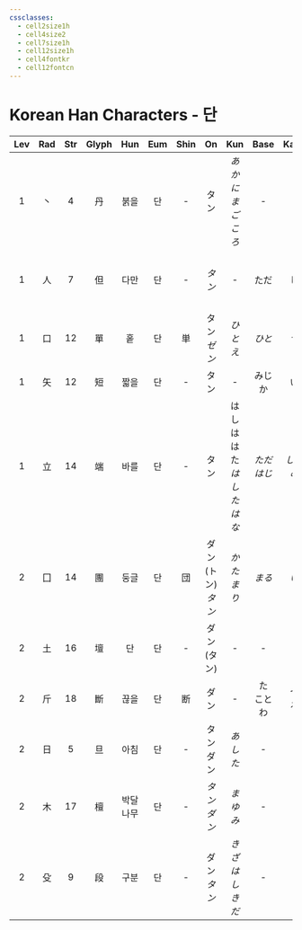 ```yaml
---
cssclasses:
  - cell2size1h
  - cell4size2
  - cell7size1h
  - cell12size1h
  - cell4fontkr
  - cell12fontcn
---
```


# Korean Han Characters - 단

| Lev | Rad | Str | Glyph | Hun  | Eum | Shin |         On         |              Kun               |    Base    |   Kana    | Simp |         Man         |  Can  |               Viet               |
| :-: | :-: | :-: | :---: | :--: | :-: | :--: | :----------------: | :----------------------------: | :--------: | :-------: | :--: | :-----------------: | :---: | :------------------------------: |
|  1  |  丶  |  4  |   丹   |  붉을  |  단  |  -   |         タン         |       *あか<br>に<br>まごころ*        |     -      |     -     |  -   |         dān         | daan1 |               đam                |
|  1  |  人  |  7  |   但   |  다만  |  단  |  -   |        *タン*        |               -                |     ただ     |     し     |  -   |         dàn         | daan6 | đãn<br>đán<br>giản<br>đản<br>đởn |
|  1  |  口  | 12  |   單   |  홑   |  단  |  単   |     タン<br>*ゼン*     |             *ひとえ*              |    *ひと*    |    *つ*    |  单   | dān<br>shàn<br>chán | daan1 |               đơn                |
|  1  |  矢  | 12  |   短   |  짧을  |  단  |  -   |         タン         |               -                |    みじか     |     い     |  -   |        duǎn         | dyun2 |               đoản               |
|  1  |  立  | 14  |   端   |  바를  |  단  |  -   |         タン         | はし<br>は<br>はた<br>*はした*<br>*はな* | *ただ<br>はじ* | *しい<br>め* |  -   |        duān         | dyun1 |               đoan               |
|  2  |  囗  | 14  |   團   |  둥글  |  단  |  団   | ダン<br>(トン)<br>*タン* |             *かたまり*             |    *まる*    |    *い*    |  团   |        tuán         | tyun4 |               đoàn               |
|  2  |  土  | 16  |   壇   |  단   |  단  |  -   |     ダン<br>(タン)     |               -                |     -      |     -     |  坛   |         tán         | taan4 |               đàn                |
|  2  |  斤  | 18  |   斷   |  끊을  |  단  |  断   |         ダン         |               -                |  た<br>ことわ  |  つ<br>る   |  断   |        duàn         | dyun6 |           đoán<br>đoạn           |
|  2  |  日  |  5  |   旦   |  아침  |  단  |  -   |      タン<br>ダン      |             *あした*              |     -      |     -     |  -   |         dàn         | daan3 |               đán                |
|  2  |  木  | 17  |   檀   | 박달나무 |  단  |  -   |     *タン<br>ダン*     |             *まゆみ*              |     -      |     -     |  -   |         tán         | taan4 |               đàn                |
|  2  |  殳  |  9  |   段   |  구분  |  단  |  -   |     ダン<br>*タン*     |          *きざはし<br>きだ*          |     -      |     -     |  -   |        duàn         | dyun6 |               đoạn               |
